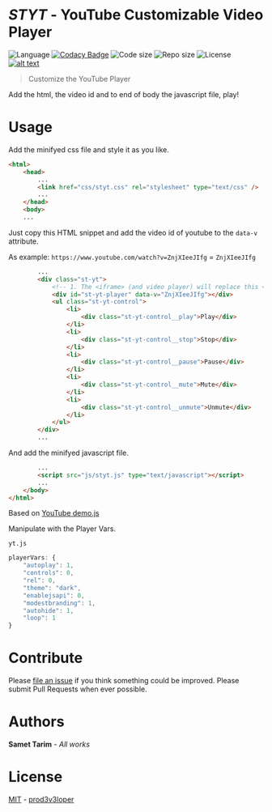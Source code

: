 # ***STYT*** - YouTube Customizable Video Player

![Language](https://img.shields.io/github/languages/top/prod3v3loper/styt-youtube-customizable-video-player.svg?style=flat "Language")
[![Codacy Badge](https://api.codacy.com/project/badge/Grade/cea6a0256b6541ec94c05e6068240d79)](https://www.codacy.com/app/prod3v3loper/styt-youtube-customizable-video-player?utm_source=github.com&amp;utm_medium=referral&amp;utm_content=prod3v3loper/styt-youtube-customizable-video-player&amp;utm_campaign=Badge_Grade)
![Code size](https://img.shields.io/github/languages/code-size/prod3v3loper/styt-youtube-customizable-video-player.svg?style=flat "Code size")
![Repo size](https://img.shields.io/github/repo-size/prod3v3loper/styt-youtube-customizable-video-player.svg?style=flat "Repo size")
![License](https://img.shields.io/github/license/prod3v3loper/styt-youtube-customizable-video-player.svg?style=flat "License")
[![alt text](https://img.shields.io/website-up-down-green-red/https/www.tnado.com/open-source-projects-by-prod3v3loper.svg?style=flat "Website")](https://www.tnado.com/open-source-projects-by-prod3v3loper/ "Website")

> Customize the YouTube Player

Add the html, the video id and to end of body the javascript file, play!

# Usage

Add the minifyed css file and style it as you like.

```html
<html>
    <head>
        ...
        <link href="css/styt.css" rel="stylesheet" type="text/css" />
        ...
    </head>
    <body>
    ...
```

Just copy this HTML snippet and add the video id of youtube to the `data-v` attribute.

As example: `https://www.youtube.com/watch?v=ZnjXIeeJIfg` = `ZnjXIeeJIfg`

```html
        ...
        <div class="st-yt">
            <!-- 1. The <iframe> (and video player) will replace this <div> tag. -->
            <div id="st-yt-player" data-v="ZnjXIeeJIfg"></div>
            <ul class="st-yt-control">
                <li>
                    <div class="st-yt-control__play">Play</div>
                </li>
                <li>
                    <div class="st-yt-control__stop">Stop</div>
                </li>
                <li>
                    <div class="st-yt-control__pause">Pause</div>
                </li>
                <li>
                    <div class="st-yt-control__mute">Mute</div>
                </li>
                <li>
                    <div class="st-yt-control__unmute">Unmute</div>
                </li>
            </ul>
        </div>
        ...
```

And add the minifyed javascript file.

```html
        ...
        <script src="js/styt.js" type="text/javascript"></script>
        ...
    </body>
</html>
```

Based on [YouTube demo.js](https://github.com/youtube/api-samples/blob/master/player/demo.js "YouTube demo.js")

Manipulate with the Player Vars.

`yt.js`
```js
playerVars: {
    "autoplay": 1,
    "controls": 0,
    "rel": 0,
    "theme": "dark",
    "enablejsapi": 0,
    "modestbranding": 1,
    "autohide": 1,
    "loop": 1
}
```
# Contribute

Please [file an issue](https://github.com/prod3v3loper/styt-youtube-customizable-video-player/issues) if you
think something could be improved. Please submit Pull Requests when ever
possible.

# Authors

**Samet Tarim** - *All works*

# License

[MIT](https://github.com/prod3v3loper/styt-youtube-customizable-video-player/blob/master/LICENSE) - [prod3v3loper](https://www.tnado.com/author/prod3v3loper/)
